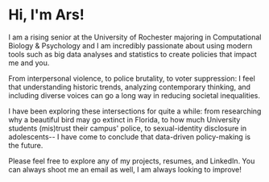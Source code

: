 # Hi, I'm Ars! 
I am a rising senior at the University of Rochester majoring in Computational Biology & Psychology and I am incredibly passionate about using modern tools such as big data analyses and statistics to create policies that impact me and you. 

From interpersonal violence, to police brutality, to voter suppression: I feel that understanding historic trends, analyzing contemporary thinking, and including diverse voices can go a long way in reducing societal inequalities. 

I have been exploring these intersections for quite a while: from researching why a beautiful bird may go extinct in Florida, to how much University students (mis)trust their campus' police, to sexual-identity disclosure in adolescents-- I have come to conclude that data-driven policy-making is the future. 

Please feel free to explore any of my projects, resumes, and LinkedIn. You can always shoot me an email as well, I am always looking to improve! 

